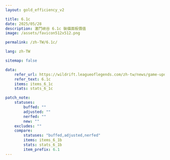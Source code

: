 ```yaml
---
layout: gold_efficiency_v2

title: 6.1c
date: 2025/05/28
description: 激鬥峽谷 6.1c 裝備面板價值
image: /assets/favicon512x512.png

permalink: /zh-TW/6.1c/

lang: zh-TW

sitemap: false

data:
    refer_url: https://wildrift.leagueoflegends.com/zh-tw/news/game-updates/wild-rift-patch-notes-6-1c/
    refer_text: 6.1c
    items: items_6_1c
    stats: stats_6_1c

patch_note:
    statuses:
        buffed: ""
        adjusted: ""
        nerfed: ""        
        new: ""
    excludes: ""
    compare:
        statuses: "buffed,adjusted,nerfed"
        items: items_6_1b
        stats: stats_6_1b
        item_prefix: 6.1
---
```

